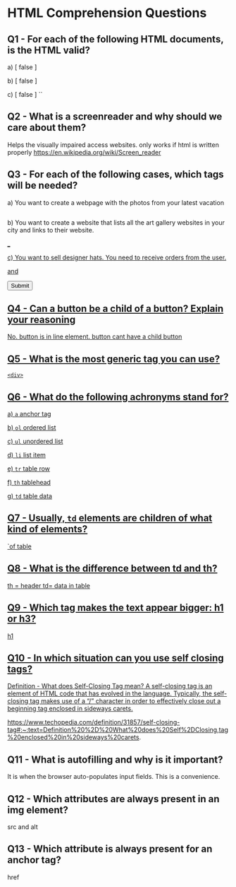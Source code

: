 # HTML Comprehension Questions


## Q1 - For each of the following HTML documents, is the HTML valid?

a) [ false ] 


b) [ false ]


c) [ false ] ``



## Q2 - What is a screenreader and why should we care about them?

Helps the visually impaired access websites. only works if html is written properly
https://en.wikipedia.org/wiki/Screen_reader



## Q3 - For each of the following cases, which tags will be needed?

a) You want to create a webpage with the photos from your latest vacation

<img src="" />


b) You want to create a website that lists all the art gallery websites in your city and links to their website.

<ul> <a href=""> </ul>_


c) You want to sell designer hats. You need to receive orders from the user.

<form action="/action_page.php"> 

and 

 <input type="submit" value="Submit">



## Q4 - Can a button be a child of a button? Explain your reasoning

No. button is in line element. button cant have a child button


## Q5 - What is the most generic tag you can use?

`<div>`


## Q6 - What do the following achronyms stand for?

a) `a` anchor tag

b) `ol` ordered list

c) `ul` unordered list

d) `li` list item

e) `tr` table row

f) `th` tablehead

g) `td` table data


## Q7 - Usually, `td` elements are children of what kind of elements?

`of table


## Q8 - What is the difference between td and th?

th = header
td= data in table


## Q9 - Which tag makes the text appear bigger: h1 or h3?

h1

## Q10 - In which situation can you use self closing tags?


Definition - What does Self-Closing Tag mean?
A self-closing tag is an element of HTML code that has evolved in the language. Typically, the self-closing tag makes use of a “/” character in order to effectively close out a beginning tag enclosed in sideways carets.

https://www.techopedia.com/definition/31857/self-closing-tag#:~:text=Definition%20%2D%20What%20does%20Self%2DClosing,tag%20enclosed%20in%20sideways%20carets.


## Q11 - What is autofilling and why is it important?

It is when the browser auto-populates input fields. This is a convenience.


## Q12 - Which attributes are always present in an img element?

src and alt

## Q13 - Which attribute is always present for an anchor tag?

href
